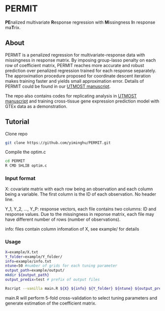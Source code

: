 # PERMIT
**PE**nalized multivariate **R**esponse regression with **M**issingness **I**n response ma**T**rix.

## About
PERMIT is a penalized regression for multivariate-response data with missingness in response matrix. By imposing group-lasso penalty on each row of coefficient matrix, PERMIT reaches more accurate and robust prediction over penalized regression trained for each response separately. The approximation procedure proposed for coordinate descent iteration makes training faster and yields small approximation error. Details of PERMIT could be found in our [UTMOST manuscript](https://www.biorxiv.org/content/early/2018/03/21/286013).

The repo also contains codes for replicating analysis in [UTMOST manuscript](https://www.biorxiv.org/content/early/2018/03/21/286013) and training cross-tissue gene expression prediction model with GTEx data as a demonstration.

## Tutorial
Clone repo
```bash
git clone https://github.com/yiminghu/PERMIT.git
```
Compile the optim.c
```bash
cd PERMIT
R CMD SHLIB optim.c
```

### Input format
X: covariate matrix with each row being an observation and each column being a variable. The first column is the ID of each observation. No header line.

Y_1, Y_2, ..., Y_P: response vectors, each file contains two columns: ID and response values. Due to the missingness in reponse matrix, each file may have different number of rows (number of observations).

info: files contain column infomation of X, see example/ for details

### Usage
```bash
X=example/X.txt
Y_folder=example/Y_folder/
info=example/info.txt
ntune=50 #number of grids for each tuning parameter
output_path=example/output/
mkdir ${output_path}
output_predix=test # prefix of output files

Rscript --vanilla main.R ${X} ${info} ${Y_folder} ${ntune} ${output_prefix} ${output_path}
```
main.R will perform 5-fold cross-validation to select tuning parameters and generate estimation of the coefficient matrix.
